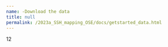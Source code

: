```yaml
---
name: -Download the data
title: null
permalink: /2023a_SSH_mapping_OSE/docs/getstarted_data.html
---
```


12